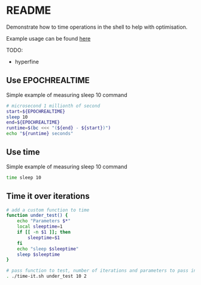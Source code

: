# README

Demonstrate how to time operations in the shell to help with optimisation.

Example usage can be found [here](https://github.com/chrisguest75/docker_build_examples/tree/volume_images/36_layers_speed)

TODO:

* hyperfine

## Use EPOCHREALTIME

Simple example of measuring sleep 10 command

```sh
# microsecond 1 millionth of second
start=${EPOCHREALTIME}
sleep 10
end=${EPOCHREALTIME}
runtime=$(bc <<< "(${end} - ${start})")
echo "${runtime} seconds"
```

## Use time

Simple example of measuring sleep 10 command

```sh
time sleep 10     
```

## Time it over iterations

```sh
# add a custom function to time 
function under_test() {
    echo "Parameters $*"
    local sleeptime=1
    if [[ -n $1 ]]; then
        sleeptime=$1
    fi
    echo "sleep $sleeptime"
    sleep $sleeptime
}

# pass function to test, number of iterations and parameters to pass into the function (sleeptime of 2 in this case)
. ./time-it.sh under_test 10 2  
```
